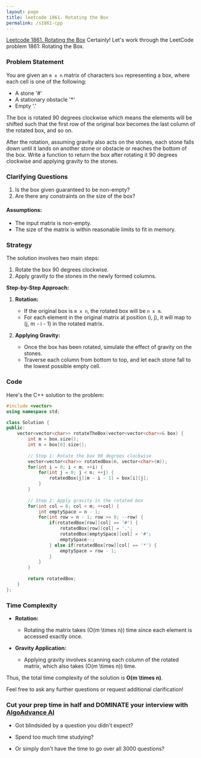 ```yaml
---
layout: page
title: leetcode 1861. Rotating the Box
permalink: /s1861-cpp
---
```

[Leetcode 1861. Rotating the Box](https://algoadvance.github.io/algoadvance/l1861)
Certainly! Let's work through the LeetCode problem 1861: Rotating the Box.

### Problem Statement

You are given an `m x n` matrix of characters `box` representing a box, where each cell is one of the following:

- A stone '#'
- A stationary obstacle '*'
- Empty '.'

The box is rotated 90 degrees clockwise which means the elements will be shifted such that the first row of the original box becomes the last column of the rotated box, and so on.

After the rotation, assuming gravity also acts on the stones, each stone falls down until it lands on another stone or obstacle or reaches the bottom of the box. Write a function to return the box after rotating it 90 degrees clockwise and applying gravity to the stones.

### Clarifying Questions

1. Is the box given guaranteed to be non-empty?
2. Are there any constraints on the size of the box?

#### Assumptions:
- The input matrix is non-empty.
- The size of the matrix is within reasonable limits to fit in memory.

### Strategy

The solution involves two main steps:
1. Rotate the box 90 degrees clockwise.
2. Apply gravity to the stones in the newly formed columns.

**Step-by-Step Approach:**

1. **Rotation:**
   - If the original box is `m x n`, the rotated box will be `n x m`. 
   - For each element in the original matrix at position (i, j), it will map to (j, m - i - 1) in the rotated matrix.

2. **Applying Gravity:**
   - Once the box has been rotated, simulate the effect of gravity on the stones. 
   - Traverse each column from bottom to top, and let each stone fall to the lowest possible empty cell.

### Code

Here's the C++ solution to the problem:

```cpp
#include <vector>
using namespace std;

class Solution {
public:
    vector<vector<char>> rotateTheBox(vector<vector<char>>& box) {
        int m = box.size();
        int n = box[0].size();
        
        // Step 1: Rotate the box 90 degrees clockwise
        vector<vector<char>> rotatedBox(n, vector<char>(m));
        for(int i = 0; i < m; ++i) {
            for(int j = 0; j < n; ++j) {
                rotatedBox[j][m - i - 1] = box[i][j];
            }
        }
        
        // Step 2: Apply gravity in the rotated box
        for(int col = 0; col < m; ++col) {
            int emptySpace = n - 1;
            for(int row = n - 1; row >= 0; --row) {
                if(rotatedBox[row][col] == '#') {
                    rotatedBox[row][col] = '.';
                    rotatedBox[emptySpace][col] = '#';
                    emptySpace--;
                } else if(rotatedBox[row][col] == '*') {
                    emptySpace = row - 1;
                }
            }
        }
        
        return rotatedBox;
    }
};
```

### Time Complexity

- **Rotation:**
  - Rotating the matrix takes \(O(m \times n)\) time since each element is accessed exactly once.
  
- **Gravity Application:**
  - Applying gravity involves scanning each column of the rotated matrix, which also takes \(O(m \times n)\) time.
  
Thus, the total time complexity of the solution is **O(m \times n)**.

Feel free to ask any further questions or request additional clarification!


### Cut your prep time in half and DOMINATE your interview with [AlgoAdvance AI](https://algoAdvance.com)

- Got blindsided by a question you didn't expect?

- Spend too much time studying?

- Or simply don't have the time to go over all 3000 questions?

